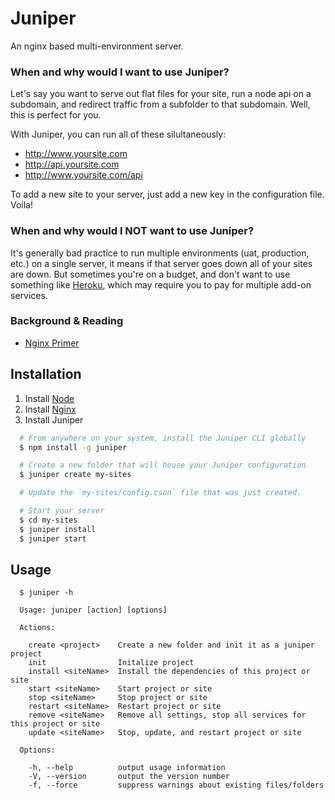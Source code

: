 Juniper
========

An nginx based multi-environment server.

### When and why would I want to use Juniper?
Let's say you want to serve out flat files for your site, run a node api on a subdomain, and redirect traffic from a subfolder to that subdomain. Well, this is perfect for you.

With Juniper, you can run all of these silultaneously:
  * http://www.yoursite.com
  * http://api.yoursite.com
  * http://www.yoursite.com/api

To add a new site to your server, just add a new key in the configuration file. Voila!

### When and why would I NOT want to use Juniper?
It's generally bad practice to run multiple environments (uat, production, etc.) on a single server, it means if that server goes down all of your sites are down. But sometimes you're on a budget, and don't want to use something like [Heroku](https://www.heroku.com/), which may require you to pay for multiple add-on services.

### Background & Reading
* [Nginx Primer](http://blog.martinfjordvald.com/2010/07/nginx-primer/)


Installation
------------

  1. Install [Node](https://github.com/joyent/node/wiki/installing-node.js-via-package-manager)
  2. Install [Nginx](http://wiki.nginx.org/Install)
  3. Install Juniper

```bash
  # From anywhere on your system, install the Juniper CLI globally
  $ npm install -g juniper

  # Create a new folder that will house your Juniper configuration
  $ juniper create my-sites

  # Update the `my-sites/config.cson` file that was just created.

  # Start your server
  $ cd my-sites
  $ juniper install
  $ juniper start
```

Usage
-----

```
  $ juniper -h

  Usage: juniper [action] [options]

  Actions:

    create <project>    Create a new folder and init it as a juniper project
    init                Initalize project
    install <siteName>  Install the dependencies of this project or site
    start <siteName>    Start project or site
    stop <siteName>     Stop project or site
    restart <siteName>  Restart project or site
    remove <siteName>   Remove all settings, stop all services for this project or site
    update <siteName>   Stop, update, and restart project or site

  Options:

    -h, --help          output usage information
    -V, --version       output the version number
    -f, --force         suppress warnings about existing files/folders
```


